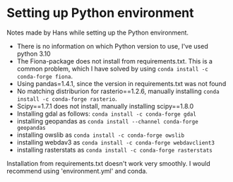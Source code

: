 # Setting up Python environment

Notes made by Hans while setting up the Python environment.

* There is no information on which Python version to use, I've used python 3.10
* The Fiona-package does not install from requirements.txt. This is a common problem, which I have solved by using `conda install -c conda-forge fiona`.
* Using pandas=1.4.1, since the version in requirements.txt was not found
* No matching distriburion for rasterio==1.2.6, manually installing `conda install -c conda-forge rasterio`.
* Scipy==1.7.1 does not install, manually installing scipy==1.8.0
* Installing gdal as follows: `conda install -c conda-forge gdal`
* installing geopandas as `conda install --channel conda-forge geopandas`
* installing owslib as `conda install -c conda-forge owslib`
* installing webdav3 as `conda install -c conda-forge webdavclient3`
* installing rasterstats as `conda install -c conda-forge rasterstats`

Installation from requirements.txt doesn't work very smoothly. I would recommend using 
'environment.yml' and conda.

